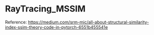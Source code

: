 # RayTracing_MSSIM
Reference: https://medium.com/srm-mic/all-about-structural-similarity-index-ssim-theory-code-in-pytorch-6551b455541e
